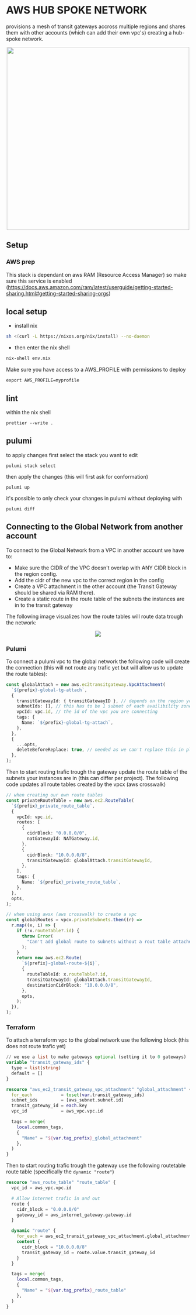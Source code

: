 # AWS HUB SPOKE NETWORK

provisions a mesh of transit gateways accross multiple regions and shares them with other accounts (which can add their own vpc's) creating a hub-spoke network.

<center><img src="docs/overview.png" width="500" /></center>

## Setup

### AWS prep

This stack is dependant on aws RAM (Resource Access Manager) so make sure this service is enabled (https://docs.aws.amazon.com/ram/latest/userguide/getting-started-sharing.html#getting-started-sharing-orgs)

## local setup

- install nix

```sh
sh <(curl -L https://nixos.org/nix/install) --no-daemon
```

- then enter the nix shell

```sh
nix-shell env.nix
```

Make sure you have access to a AWS_PROFILE with permissions to deploy

```
export AWS_PROFILE=myprofile
```

## lint

within the nix shell

```
prettier --write .
```

## pulumi

to apply changes first select the stack you want to edit

```
pulumi stack select
```

then apply the changes (this will first ask for conformation)

```
pulumi up
```

it's possible to only check your changes in pulumi without deploying with

```
pulumi diff
```

## Connecting to the Global Network from another account

To connect to the Global Network from a VPC in another account we have to:

- Make sure the CIDR of the VPC doesn't overlap with ANY CIDR block in the region config.
- Add the cidr of the new vpc to the correct region in the config
- Create a VPC attachment in the other account (the Transit Gateway should be shared via RAM there).
- Create a static route in the route table of the subnets the instances are in to the transit gateway

The following image visualizes how the route tables will route data trough the network:

<center><img src="docs/routetables.png"/></center>

### Pulumi

To connect a pulumi vpc to the global network the following code will create the connection (this will not route any trafic yet but will allow us to update the route tables):

```ts
const globalAttach = new aws.ec2transitgateway.VpcAttachment(
  `${prefix}-global-tg-attach`,
  {
    transitGatewayId: { transitGatewayID }, // depends on the region you are connecting from
    subnetIds: [], // this has to be 1 subnet of each availibility zone your instances are in (can't be duplicates)
    vpcId: vpc.id, // the id of the vpc you are connecting
    tags: {
      Name: `${prefix}-global-tg-attach`,
    },
  },
  {
    ...opts,
    deleteBeforeReplace: true, // needed as we can't replace this in place
  },
);
```

Then to start routing trafic trough the gateway update the route table of the subnets your instances are in (this can differ per project).
The following code updates all route tables created by the vpcx (aws crosswalk)

```ts
// when creating our own route tables
const privateRouteTable = new aws.ec2.RouteTable(
  `${prefix}_private_route_table`,
  {
    vpcId: vpc.id,
    routes: [
      {
        cidrBlock: "0.0.0.0/0",
        natGatewayId: NATGateway.id,
      },
      {
        cidrBlock: "10.0.0.0/8",
        transitGatewayId: globalAttach.transitGatewayId,
      },
    ],
    tags: {
      Name: `${prefix}_private_route_table`,
    },
  },
  opts,
);

// when using awsx (aws crosswalk) to create a vpc
const globalRoutes = vpcx.privateSubnets.then((r) =>
  r.map((x, i) => {
    if (!x.routeTable?.id) {
      throw Error(
        "Can't add global route to subnets without a rout table attached",
      );
    }
    return new aws.ec2.Route(
      `${prefix}-global-route-${i}`,
      {
        routeTableId: x.routeTable?.id,
        transitGatewayId: globalAttach.transitGatewayId,
        destinationCidrBlock: "10.0.0.0/8",
      },
      opts,
    );
  }),
);
```

### Terraform

To attach a terraform vpc to the global network use the following block (this does not route trafic yet)

```terraform
// we use a list to make gateways optional (setting it to 0 gateways)
variable "transit_gateway_ids" {
  type = list(string)
  default = []
}

resource "aws_ec2_transit_gateway_vpc_attachment" "global_attachment" {
  for_each           = toset(var.transit_gateway_ids)
  subnet_ids         = [aws_subnet.subnet.id]
  transit_gateway_id = each.key
  vpc_id             = aws_vpc.vpc.id

  tags = merge(
    local.common_tags,
    {
      "Name" = "${var.tag_prefix}_global_attachment"
    },
  )
}
```

Then to start routing trafic trough the gateway use the following routetable route table (specifically the `dynamic "route"`)

```terraform
resource "aws_route_table" "route_table" {
  vpc_id = aws_vpc.vpc.id

  # Allow internet trafic in and out
  route {
    cidr_block = "0.0.0.0/0"
    gateway_id = aws_internet_gateway.gateway.id
  }

  dynamic "route" {
    for_each = aws_ec2_transit_gateway_vpc_attachment.global_attachment
    content {
      cidr_block = "10.0.0.0/8"
      transit_gateway_id = route.value.transit_gateway_id
    }
  }

  tags = merge(
    local.common_tags,
    {
      "Name" = "${var.tag_prefix}_route_table"
    },
  )
}
```
